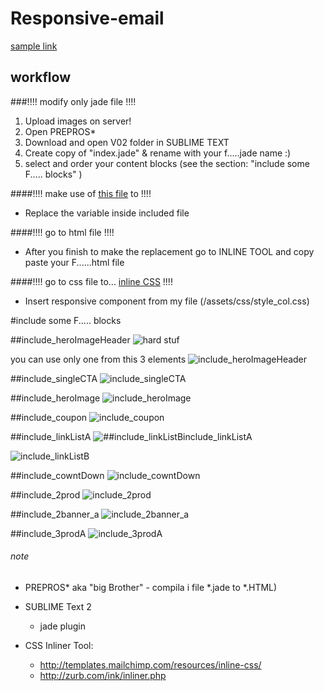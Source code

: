 # Responsive-email

[sample link](https://rawgit.com/cromozooom/responsive-email/master/v02/index.html "fiorentina")

## workflow
###!!!! modify only jade file !!!!

1. Upload images on server!
2. Open PREPROS*
3. Download and open V02 folder in SUBLIME TEXT
4. Create copy of "index.jade" & rename with your f.....jade name :)
5. select and order your content blocks (see the section: "include some F..... blocks" )

####!!!! make use of [this file](https://goo.gl/ljfWBR) to !!!!

- Replace the variable inside included file


####!!!! go to html file !!!!

- After you finish to make the replacement go to INLINE TOOL and copy paste your F......html file

####!!!! go to css file to... [inline CSS](http://templates.mailchimp.com/resources/inline-css/) !!!!

- Insert responsive component from my file (/assets/css/style_col.css)


#include some F..... blocks

##include_heroImageHeader
![hard stuf](https://rawgit.com/cromozooom/responsive-email/master/icons/mixt_green.jpg "simple for photoshop user")

you can use only one from this 3 elements
![include_heroImageHeader](https://rawgit.com/cromozooom/responsive-email/master/v02/images/fiorentina/include_heroImageHeader.jpg "include_heroImageHeader")

##include_singleCTA
![include_singleCTA](https://rawgit.com/cromozooom/responsive-email/master/v02/images/fiorentina/include_singleCTA.jpg "include_singleCTA")

##include_heroImage
![include_heroImage](https://rawgit.com/cromozooom/responsive-email/master/v02/images/fiorentina/include_heroImage.jpg "include_heroImage")

##include_coupon
![include_coupon](https://rawgit.com/cromozooom/responsive-email/master/v02/images/fiorentina/include_coupon.jpg "include_coupon")

##include_linkListA
![##include_linkListBinclude_linkListA](https://rawgit.com/cromozooom/responsive-email/master/v02/images/fiorentina/include_linkListA.jpg "include_linkListA")

![include_linkListB](https://rawgit.com/cromozooom/responsive-email/master/v02/images/fiorentina/include_linkListB.jpg "include_linkListB")

##include_cowntDown
![include_cowntDown](https://rawgit.com/cromozooom/responsive-email/master/v02/images/fiorentina/include_cowntDown.jpg "include_cowntDown")

##include_2prod
![include_2prod](https://rawgit.com/cromozooom/responsive-email/master/v02/images/fiorentina/include_2prod.jpg "include_2prod")

##include_2banner_a
![include_2banner_a](https://rawgit.com/cromozooom/responsive-email/master/v02/images/fiorentina/include_2banner_a.jpg "include_2banner_a")

##include_3prodA
![include_3prodA](https://rawgit.com/cromozooom/responsive-email/master/v02/images/fiorentina/include_3prodA.jpg "include_3prodA")



###### note
- PREPROS* aka "big Brother" - compila i file *.jade to *.HTML)
- SUBLIME Text 2
	- jade plugin

- CSS Inliner Tool:
	- http://templates.mailchimp.com/resources/inline-css/
	- http://zurb.com/ink/inliner.php
